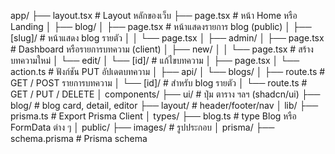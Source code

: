 app/
├── layout.tsx                 # Layout หลักของเว็บ
├── page.tsx                   # หน้า Home หรือ Landing
│
├── blog/
│   ├── page.tsx               # หน้าแสดงรายการ blog (public)
│   ├── [slug]/                # หน้าแสดง blog รายตัว
│   │   └── page.tsx
│
├── admin/
│   ├── page.tsx               # Dashboard หรือรายการบทความ (client)
│   ├── new/
│   │   └── page.tsx           # สร้างบทความใหม่
│   └── edit/
│       └── [id]/              # แก้ไขบทความ
│           ├── page.tsx
│           └── action.ts      # ฟังก์ชัน PUT อัปเดตบทความ
│
├── api/
│   └── blogs/
│       ├── route.ts           # GET / POST รายการบทความ
│       └── [id]/              # สำหรับ blog รายตัว
│           └── route.ts       # GET / PUT / DELETE
│
components/
├── ui/                        # ปุ่ม ตาราง ฯลฯ (shadcn/ui)
├── blog/                      # blog card, detail, editor
├── layout/                    # header/footer/nav
│
lib/
├── prisma.ts                  # Export Prisma Client
│
types/
├── blog.ts                    # type Blog หรือ FormData ต่าง ๆ
│
public/
├── images/                    # รูปประกอบ
│
prisma/
├── schema.prisma              # Prisma schema

